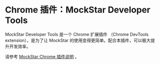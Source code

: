 # Chrome 插件：MockStar Developer Tools

MockStar Developer Tools 是一个 Chrome 扩展插件 （Chrome DevTools extension），是为了让 MockStar 的使用变得更简单。配合本插件，可以极大提升开发效率。

请参考 [MockStar Chrome 插件说明](https://mockstarjs.github.io/mockstar/tool/mockstar-chrome-devtools-extensions.html) 。
